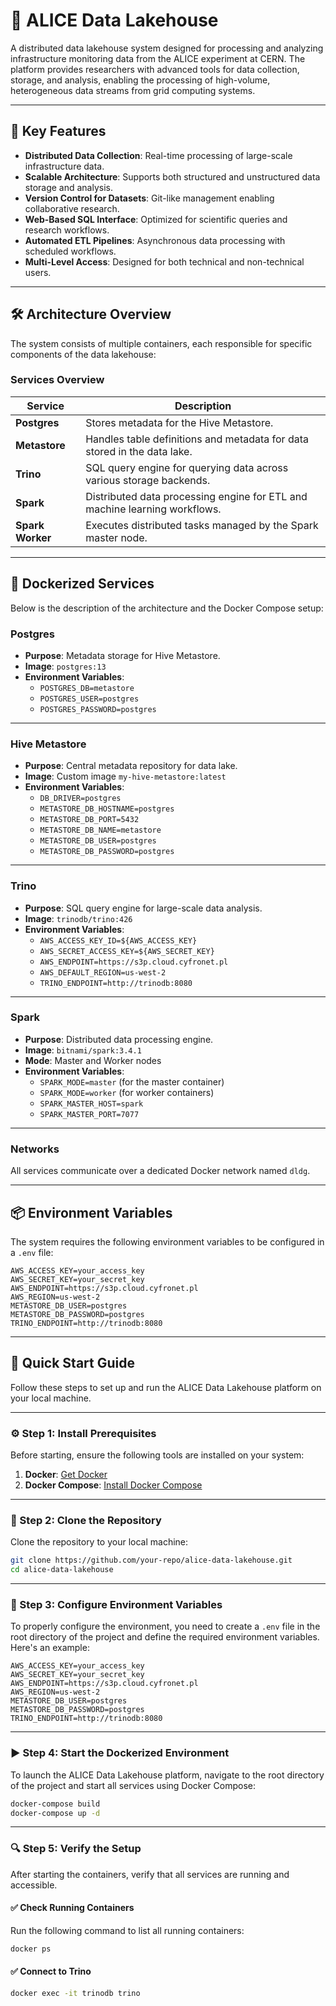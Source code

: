 # 🚀 ALICE Data Lakehouse

A distributed data lakehouse system designed for processing and analyzing infrastructure monitoring data from the ALICE experiment at CERN. The platform provides researchers with advanced tools for data collection, storage, and analysis, enabling the processing of high-volume, heterogeneous data streams from grid computing systems.

---

## 🌟 Key Features
- **Distributed Data Collection**: Real-time processing of large-scale infrastructure data.
- **Scalable Architecture**: Supports both structured and unstructured data storage and analysis.
- **Version Control for Datasets**: Git-like management enabling collaborative research.
- **Web-Based SQL Interface**: Optimized for scientific queries and research workflows.
- **Automated ETL Pipelines**: Asynchronous data processing with scheduled workflows.
- **Multi-Level Access**: Designed for both technical and non-technical users.

---

## 🛠️ Architecture Overview

The system consists of multiple containers, each responsible for specific components of the data lakehouse:

### **Services Overview**

| Service       | Description                                                                 |
|---------------|-----------------------------------------------------------------------------|
| **Postgres**  | Stores metadata for the Hive Metastore.                                     |
| **Metastore** | Handles table definitions and metadata for data stored in the data lake.    |
| **Trino**     | SQL query engine for querying data across various storage backends.         |
| **Spark**     | Distributed data processing engine for ETL and machine learning workflows.  |
| **Spark Worker** | Executes distributed tasks managed by the Spark master node.            |

---

## 🐳 Dockerized Services

Below is the description of the architecture and the Docker Compose setup:

### **Postgres**
- **Purpose**: Metadata storage for Hive Metastore.
- **Image**: `postgres:13`
- **Environment Variables**:
  - `POSTGRES_DB=metastore`
  - `POSTGRES_USER=postgres`
  - `POSTGRES_PASSWORD=postgres`

---

### **Hive Metastore**
- **Purpose**: Central metadata repository for data lake.
- **Image**: Custom image `my-hive-metastore:latest`
- **Environment Variables**:
  - `DB_DRIVER=postgres`
  - `METASTORE_DB_HOSTNAME=postgres`
  - `METASTORE_DB_PORT=5432`
  - `METASTORE_DB_NAME=metastore`
  - `METASTORE_DB_USER=postgres`
  - `METASTORE_DB_PASSWORD=postgres`

---

### **Trino**
- **Purpose**: SQL query engine for large-scale data analysis.
- **Image**: `trinodb/trino:426`
- **Environment Variables**:
  - `AWS_ACCESS_KEY_ID=${AWS_ACCESS_KEY}`
  - `AWS_SECRET_ACCESS_KEY=${AWS_SECRET_KEY}`
  - `AWS_ENDPOINT=https://s3p.cloud.cyfronet.pl`
  - `AWS_DEFAULT_REGION=us-west-2`
  - `TRINO_ENDPOINT=http://trinodb:8080`

---

### **Spark**
- **Purpose**: Distributed data processing engine.
- **Image**: `bitnami/spark:3.4.1`
- **Mode**: Master and Worker nodes
- **Environment Variables**:
  - `SPARK_MODE=master` (for the master container)
  - `SPARK_MODE=worker` (for worker containers)
  - `SPARK_MASTER_HOST=spark`
  - `SPARK_MASTER_PORT=7077`

---

### **Networks**
All services communicate over a dedicated Docker network named `dldg`.

---

## 📦 Environment Variables

The system requires the following environment variables to be configured in a `.env` file:

```plaintext
AWS_ACCESS_KEY=your_access_key
AWS_SECRET_KEY=your_secret_key
AWS_ENDPOINT=https://s3p.cloud.cyfronet.pl
AWS_REGION=us-west-2
METASTORE_DB_USER=postgres
METASTORE_DB_PASSWORD=postgres
TRINO_ENDPOINT=http://trinodb:8080
```
---

## 🚀 Quick Start Guide

Follow these steps to set up and run the ALICE Data Lakehouse platform on your local machine.

---

### ⚙️ Step 1: Install Prerequisites
Before starting, ensure the following tools are installed on your system:
1. **Docker**: [Get Docker](https://docs.docker.com/get-docker/)
2. **Docker Compose**: [Install Docker Compose](https://docs.docker.com/compose/install/)

---

### 📝 Step 2: Clone the Repository
Clone the repository to your local machine:
```bash
git clone https://github.com/your-repo/alice-data-lakehouse.git
cd alice-data-lakehouse
```
---

### 🔧 Step 3: Configure Environment Variables
To properly configure the environment, you need to create a `.env` file in the root directory of the project and define the required environment variables. Here's an example:

```plaintext
AWS_ACCESS_KEY=your_access_key
AWS_SECRET_KEY=your_secret_key
AWS_ENDPOINT=https://s3p.cloud.cyfronet.pl
AWS_REGION=us-west-2
METASTORE_DB_USER=postgres
METASTORE_DB_PASSWORD=postgres
TRINO_ENDPOINT=http://trinodb:8080
```

---

### ▶️ Step 4: Start the Dockerized Environment

To launch the ALICE Data Lakehouse platform, navigate to the root directory of the project and start all services using Docker Compose:

```bash
docker-compose build
docker-compose up -d
```

---
### 🔍 Step 5: Verify the Setup

After starting the containers, verify that all services are running and accessible.


#### ✅ Check Running Containers
Run the following command to list all running containers:
```bash
docker ps
```

#### ✅ Connect to Trino
```bash
docker exec -it trinodb trino


